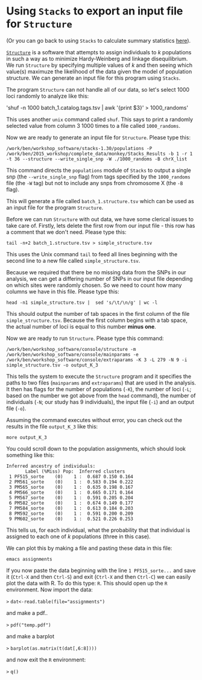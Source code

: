 # Using `Stacks` to export an input file for `Structure`

(Or you can go back to using `Stacks` to calculate summary statistics [here](https://github.com/evansbenj/Reduced-Representation-Workshop/blob/master/7_More_on_Stacks.md)).

[`Structure`](http://pritchardlab.stanford.edu/structure_software/release_versions/v2.3.4/html/structure.html) is a software that attempts to assign individuals to *k* populations in such a way as to minimize Hardy-Weinberg and linkage disequilibrium.  We run `Structure` by specifying multiple values of *k* and then seeing which value(s) maximuze the likelihood of the data given the model of population structure. We can generate an input file for this program using `Stacks`. 

The program `Structure` can not handle all of our data, so let's select 1000 loci randomly to analyze like this:

'shuf -n 1000 batch_1.catalog.tags.tsv | awk '{print $3}'  > 1000_randoms'

This uses another `unix` command called `shuf`.  This says to print a randomly selected value from column 3 1000 times to a file called `1000_randoms`.

Now we are ready to generate an input file for `Structure`.  Please type this:

`/work/ben/workshop_software/stacks-1.30/populations -P /work/ben/2015_workshop/complete_data/monkey/Stacks_Results -b 1 -r 1 -t 36 --structure --write_single_snp -W ./1000_randoms -B chrX_list`

This command directs the `populations` module of `Stacks` to output a single snp (the `--write_single_snp` flag) from tags specified by the `1000_randoms` file (the `-W` tag) but not to include any snps from chromosome X (the `-B` flag).  

This will generate a file called `batch_1.structure.tsv` which can be used as an input file for the program `Structure`.

Before we can run `Structure` with out data, we have some clerical issues to take care of.  Firstly, lets delete the first row from our input file  - this row has a comment that we don't need.  Please type this:

`tail -n+2 batch_1.structure.tsv > simple_structure.tsv`

This uses the Unix command `tail` to feed all lines beginning with the second line to a new file called `simple_structure.tsv`.

Because we required that there be no missing data from the SNPs in our analysis, we can get a differing number of SNPs in our input file depending on which sites were randomly chosen. So we need to count how many columns we have in this file.  Please type this:

`head -n1 simple_structure.tsv |  sed 's/\t/\n/g' | wc -l`

This should output the number of tab spaces in the first column of the file `simple_structure.tsv`.  Because the first column begins with a tab space, the actual number of loci is equal to this number **minus one**.

Now we are ready to run `Structure`.  Please type this command:

`/work/ben/workshop_software/console/structure -m /work/ben/workshop_software/console/mainparams -e /work/ben/workshop_software/console/extraparams -K 3 -L 279 -N 9 -i simple_structure.tsv -o output_K_3`

This tells the system to execute the `Structure` program and it specifies the paths to two files (`mainparams` and `extraparams`) that are used in the analysis.  It then has flags for the number of populations (`-K`), the number of loci (`-L`; based on the number we got above from the `head` command), the number of individuals (`-N`; our study has 9 individuals), the input file (`-i`) and an output file (`-o`).

 Assuming the command executes without error, you can check out the results in the file `output_K_3` like this:
 
 `more output_K_3`
 
 You could scroll down to the population assignments, which should look something like this:
 ```
 Inferred ancestry of individuals:
        Label (%Miss) Pop:  Inferred clusters
  1 PF515_sorte    (0)    1 :  0.687 0.150 0.164 
  2 PM561_sorte    (0)    1 :  0.583 0.194 0.222 
  3 PM565_sorte    (0)    1 :  0.635 0.198 0.167 
  4 PM566_sorte    (0)    1 :  0.665 0.171 0.164 
  5 PM567_sorte    (0)    1 :  0.591 0.205 0.204 
  6 PM582_sorte    (0)    1 :  0.674 0.149 0.177 
  7 PM584_sorte    (0)    1 :  0.613 0.184 0.203 
  8 PM592_sorte    (0)    1 :  0.591 0.200 0.209 
  9 PM602_sorte    (0)    1 :  0.521 0.226 0.253 
```

This tells us, for each individual, what the probability that that individual is assigned to each one of *k* populations (three in this case).

We can plot this by making a file and pasting these data in this file:

`emacs assignments`

If you now paste the data beginning with the line `1 PF515_sorte...` and save it (`Ctrl-X` and then `Ctrl-S`) and exit (`Ctrl-X` and then `Ctrl-C`) we can easily plot the data with R.  To do this type: `R`.  This should open up the `R` environment.  Now import the data:

`>` `dat<-read.table(file="assignments")`

and make a pdf..

`>`  `pdf("temp.pdf")`

and make a barplot

`>` `barplot(as.matrix(t(dat[,6:8])))`

and now exit the `R` environment:

`>` `q()`


